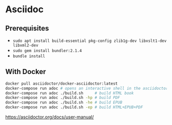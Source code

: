 # Asciidoc

## Prerequisites

- `sudo apt install build-essential pkg-config zlib1g-dev libxslt1-dev libxml2-dev`
- `sudo gem install bundler:2.1.4`
- `bundle install`

## With Docker

```sh
docker pull asciidoctor/docker-asciidoctor:latest
docker-compose run adoc # opens an interactive shell in the asciidoctor container
docker-compose run adoc ./build.sh     # build HTML book
docker-compose run adoc ./build.sh -hp # build PDF
docker-compose run adoc ./build.sh -he # build EPUB
docker-compose run adoc ./build.sh -ep # build HTML+EPUB+PDF
```

<https://asciidoctor.org/docs/user-manual/>